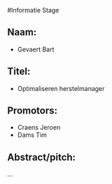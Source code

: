 #Informatie Stage

## Naam:
* Gevaert Bart

## Titel:

* Optimaliseren herstelmanager
## Promotors:

* Craens Jeroen
* Dams Tim
## Abstract/pitch:
...
